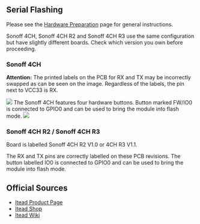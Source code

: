 ## Serial Flashing
Please see the [Hardware Preparation](../Getting-Started#hardware-preparation) page for general instructions.

Sonoff 4CH, Sonoff 4CH R2 and Sonoff 4CH R3 use the same configuration but have slightly different boards. Check which version you own before proceeding.
### Sonoff 4CH

**Attention:** The printed labels on the PCB for RX and TX may be incorrectly swapped as can be seen on the image. Regardless of the labels, the pin next to VCC33 is RX.

![](https://github.com/arendst/arendst.github.io/blob/master/media/sonoff4ch_pins.jpg?raw=true)
The Sonoff 4CH features four hardware buttons. Button marked FW/IO0 is connected to GPIO0 and can be used to bring the module into flash mode.
![](https://github.com/arendst/arendst.github.io/blob/master/media/sonoff4ch_gpio0.jpg?raw=true)


### Sonoff 4CH **R2** / Sonoff 4CH **R3**
Board is labelled Sonoff 4CH R2 V1.0 or 4CH R3 V1.1.

The RX and TX pins are correctly labelled on these PCB revisions.
The button labelled IO0 is connected to GPIO0 and can be used to bring the module into flash mode.

## Official Sources

* [Itead Product Page](http://sonoff.itead.cc/en/products/sonoff/sonoff-4ch)
* [Itead Shop](https://www.itead.cc/sonoff-4ch.html)
* [Itead Wiki](https://www.itead.cc/wiki/Sonoff_4CH)
